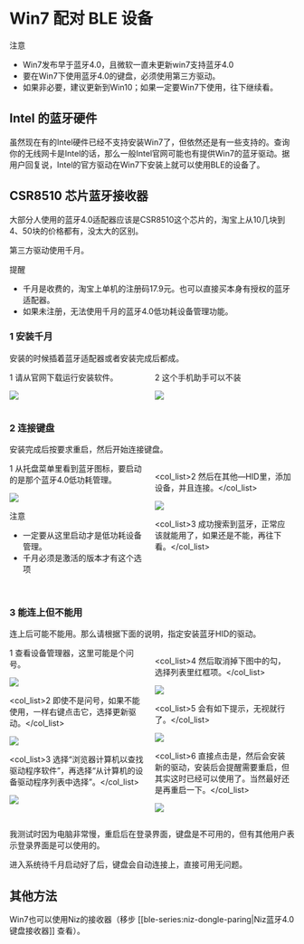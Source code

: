 # Win7 配对 BLE 设备

<html><div class="attention">
<subtitle>注意</subtitle>
<ul><li>Win7发布早于蓝牙4.0，且微软一直未更新win7支持蓝牙4.0</li>
<li>要在Win7下使用蓝牙4.0的键盘，必须使用第三方驱动。</li>
<li>如果非必要，建议更新到Win10；如果一定要Win7下使用，往下继续看。</li><ul>
</div></html>

## Intel 的蓝牙硬件

虽然现在有的Intel硬件已经不支持安装Win7了，但依然还是有一些支持的。查询你的无线网卡是Intel的话，那么一般Intel官网可能也有提供Win7的蓝牙驱动。据用户回复说，Intel的官方驱动在Win7下安装上就可以使用BLE的设备了。


## CSR8510 芯片蓝牙接收器

大部分人使用的蓝牙4.0适配器应该是CSR8510这个芯片的，淘宝上从10几块到4、50块的价格都有，没太大的区别。

第三方驱动使用千月。

<html><div class="hint">
<subtitle>提醒</subtitle>
<ul><li>千月是收费的，淘宝上单机的注册码17.9元。也可以直接买本身有授权的蓝牙适配器。</li>
<li>如果未注册，无法使用千月的蓝牙4.0低功耗设备管理功能。</li><ul>
</div></html>

### 1 安装千月

安装的时候插着蓝牙适配器或者安装完成后都成。
<html>
<two_col>
<div style="float:left;width:48%;">
<col_list>1 请从官网下载运行安装软件。</col_list>

![](/assets/qy01.jpg)
</div>
<div style="float:left;width:3%;">&nbsp;</div>
<div style="float:left;width:48%;">
<col_list>2 这个手机助手可以不装</col_list>

![](/assets/qy02.jpg)
</div>
</two_col>
<div style="clear:both;"></div>
</html>

### 2 连接键盘

安装完成后按要求重启，然后开始连接键盘。

<html>
<two_col>
<div style="float:left;width:48%;">
<col_list>1 从托盘菜单里看到蓝牙图标，要启动的是那个蓝牙4.0低功耗管理。</col_list>

![](/assets/qy07.jpg)
<div class="attention">
<subtitle>注意</subtitle>
<ul><li>一定要从这里启动才是低功耗设备管理。</li>
<li>千月必须是激活的版本才有这个选项</li><ul>
</div><br>

</div>
<div style="float:left;width:3%;">&nbsp;</div>
<div style="float:left;width:48%;">

<col_list>2 然后在其他—HID里，添加设备，并且连接。</col_list>

![](/assets/qy08.jpg)

<col_list>3 成功搜索到蓝牙，正常应该就能用了，如果还是不能，再往下看。</col_list>
</div>
</two_col>
<div style="clear:both;"></div>
</html>

### 3 能连上但不能用

连上后可能不能用。那么请根据下面的说明，指定安装蓝牙HID的驱动。

<html>
<two_col>
<div style="float:left;width:48%;">
<col_list>1 查看设备管理器，这里可能是个问号。</col_list>

![](/assets/qy09.jpg)

<col_list>2 即使不是问号，如果不能使用，一样右键点击它，选择更新驱动。</col_list>

![](/assets/qy10.jpg)

<col_list>3 选择“浏览器计算机以查找驱动程序软件”，再选择“从计算机的设备驱动程序列表中选择”。</col_list>

![](/assets/qy11.jpg)

</div>
<div style="float:left;width:3%;">&nbsp;</div>
<div style="float:left;width:48%;">

<col_list>4 然后取消掉下图中的勾，选择列表里红框项。</col_list>

![](/assets/qy12.jpg)

<col_list>5 会有如下提示，无视就行了。</col_list>

![](/assets/qy13.jpg)

<col_list>6 直接点击是，然后会安装新的驱动，安装后会提醒需要重启，但其实这时已经可以使用了。当然最好还是再重启一下。</col_list>

![](/assets/qy14.jpg)
</div>
</two_col>
<div style="clear:both;"></div>
</html>

我测试时因为电脑非常慢，重启后在登录界面，键盘是不可用的，但有其他用户表示登录界面是可以使用的。

进入系统待千月启动好了后，键盘会自动连接上，直接可用无问题。


## 其他方法
Win7也可以使用Niz的接收器（移步 [[ble-series:niz-dongle-paring|Niz蓝牙4.0键盘接收器]] 查看）。

